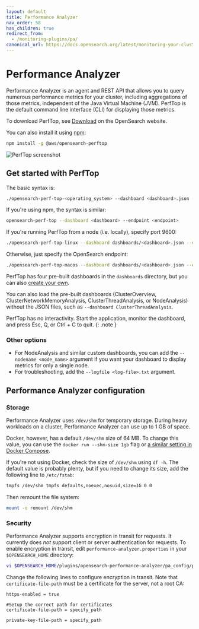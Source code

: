 ```yaml
---
layout: default
title: Performance Analyzer
nav_order: 58
has_children: true
redirect_from:
  - /monitoring-plugins/pa/
canonical_url: https://docs.opensearch.org/latest/monitoring-your-cluster/pa/index/
---
```


# Performance Analyzer

Performance Analyzer is an agent and REST API that allows you to query numerous performance metrics for your cluster, including aggregations of those metrics, independent of the Java Virtual Machine (JVM). PerfTop is the default command line interface (CLI) for displaying those metrics.

To download PerfTop, see [Download](https://opensearch.org/downloads.html) on the OpenSearch website.

You can also install it using [npm](https://www.npmjs.com/):

```bash
npm install -g @aws/opensearch-perftop
```

![PerfTop screenshot]({{site.url}}{{site.baseurl}}/images/perftop.png)


## Get started with PerfTop

The basic syntax is:

```bash
./opensearch-perf-top-<operating_system> --dashboard <dashboard>.json --endpoint <endpoint>
```

If you're using npm, the syntax is similar:

```bash
opensearch-perf-top --dashboard <dashboard> --endpoint <endpoint>
```

If you're running PerfTop from a node (i.e. locally), specify port 9600:

```bash
./opensearch-perf-top-linux --dashboard dashboards/<dashboard>.json --endpoint localhost:9600
```

Otherwise, just specify the OpenSearch endpoint:

```bash
./opensearch-perf-top-macos --dashboard dashboards/<dashboard>.json --endpoint my-cluster.my-domain.com
```

PerfTop has four pre-built dashboards in the `dashboards` directory, but you can also [create your own]({{site.url}}{{site.baseurl}}/monitoring-plugins/pa/dashboards/).

You can also load the pre-built dashboards (ClusterOverview, ClusterNetworkMemoryAnalysis, ClusterThreadAnalysis, or NodeAnalysis) without the JSON files, such as `--dashboard ClusterThreadAnalysis`.

PerfTop has no interactivity. Start the application, monitor the dashboard, and press Esc, Q, or Ctrl + C to quit.
{: .note }


### Other options

- For NodeAnalysis and similar custom dashboards, you can add the `--nodename <node_name>` argument if you want your dashboard to display metrics for only a single node.
- For troubleshooting, add the `--logfile <log-file>.txt` argument.


## Performance Analyzer configuration

### Storage

Performance Analyzer uses `/dev/shm` for temporary storage. During heavy workloads on a cluster, Performance Analyzer can use up to 1 GB of space.

Docker, however, has a default `/dev/shm` size of 64 MB. To change this value, you can use the `docker run --shm-size 1gb` flag or [a similar setting in Docker Compose](https://docs.docker.com/compose/compose-file#shm_size).

If you're not using Docker, check the size of `/dev/shm` using `df -h`. The default value is probably plenty, but if you need to change its size, add the following line to `/etc/fstab`:

```bash
tmpfs /dev/shm tmpfs defaults,noexec,nosuid,size=1G 0 0
```

Then remount the file system:

```bash
mount -o remount /dev/shm
```


### Security

Performance Analyzer supports encryption in transit for requests. It currently does *not* support client or server authentication for requests. To enable encryption in transit, edit `performance-analyzer.properties` in your `$OPENSEARCH_HOME` directory:

```bash
vi $OPENSEARCH_HOME/plugins/opensearch-performance-analyzer/pa_config/performance-analyzer.properties
```

Change the following lines to configure encryption in transit. Note that `certificate-file-path` must be a certificate for the server, not a root CA:

```
https-enabled = true

#Setup the correct path for certificates
certificate-file-path = specify_path

private-key-file-path = specify_path
```

